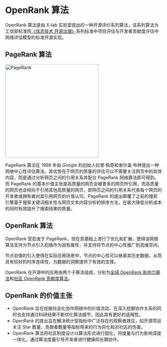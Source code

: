 # OpenRank 算法

OpenRank 算法是由 X-lab 实验室提出的一种开源评价系列算法，该系列算法为工信部标准院[《信息技术 开源治理》](https://www.ttbz.org.cn/Home/Standard?searchType=3&key=%E5%BC%80%E6%BA%90%E6%B2%BB%E7%90%86)系列标准中项目评估与开发者贡献度评估中网络评估模型的标准开源实现。

## PageRank 算法

<div style={{'text-align':'center'}}>
  <img src="/img/pagerank.svg" alt="PageRank" width="300px" />
</div>

PageRank 算法在 1998 年由 Google 的创始人拉里·佩奇和谢尔盖·布林提出一种网络中心性评估算法。其优势在于网页的质量的评估可以不需要关注网页中的具体内容，而是通过分析网页之间的引用关系并配合 PageRank 网络算法即可得到。而 PageRank 的基本价值主张是高质量的网页会被更多的网页所引用，而高质量的网页也会倾向于引用其他高质量的网页，即网页之间的引用关系代表每个网页的开发者或拥有者对其引用网页的价值认可。PageRank 的提出颠覆了之前的搜索引擎基于搜索关键词相关性与网页文本内容分析的排序方法，在极大降低分析成本的同时有效提升了搜索结果的质量。

## OpenRank 算法

OpenRank 受启发于 PageRank，但在其基础上进行了优化和扩展，使得该网络算法支持为节点引入初值作为固有属性，并支持将节点的中心性推广到高维空间。

节点初值的引入使得在实际应用场景中，节点的中心性可以继承其历史数据，从而具有较好的时序连续性，为数据的洞察提供了有效的支撑。

OpenRank 在开源中的应用由两个子算法组成，分别为[全域 OpenRank 影响力算法](global-openrank)和[社区 OpenRank 贡献度算法](community-openrank)。

## OpenRank 的价值主张

- OpenRank 旨在挖掘社会化协作网络中的价值流动，在深入挖掘协作关系的同时也支持通过科研结果不断优化算法细节，因此具有更好的适用性。
- OpenRank 的提出旨在解决统计型指标中广泛存在的观察者效应，如开源项目关注 Star 数量、贡献者数量等指标带来的行为异化和对社区的伤害。
- OpenRank 算法将社区制度设计以算法形式进行固化，将度量与行为影响深度一体化，通过算法度量引导开发者进行健康的长期协作。
